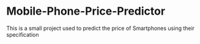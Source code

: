 # Mobile-Phone-Price-Predictor
This is a small project used to predict the price of Smartphones using their specification
